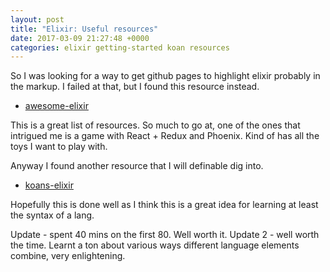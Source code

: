 ```yaml
---
layout: post
title: "Elixir: Useful resources"
date: 2017-03-09 21:27:48 +0000
categories: elixir getting-started koan resources
---
```


So I was looking for a way to get github pages to highlight elixir probably in the markup.
I failed at that, but I found this resource instead.

 - [awesome-elixir]

This is a great list of resources. So much to go at, one of the ones that
intrigued me is a game with React + Redux and Phoenix.
Kind of has all the toys I want to play with.


Anyway I found another resource that I will definable dig into.
 - [koans-elixir]

Hopefully this is done well as I think this is a great idea for learning at
least the syntax of a lang.

Update - spent 40 mins on the first 80. Well worth it.
Update 2 - well worth the time. Learnt a ton about various ways different
language elements combine, very enlightening.




[awesome-elixir]: [https://github.com/h4cc/awesome-elixir]
[koans-elixir]: [https://github.com/elixirkoans/elixir-koans]
